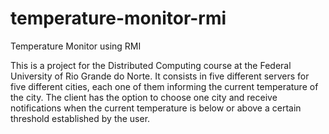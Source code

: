 # temperature-monitor-rmi
Temperature Monitor using RMI

This is a project for the Distributed Computing course at the Federal University of Rio Grande do Norte. It consists in five different servers for five different cities, each one of them informing the current temperature of the city. The client has the option to choose one city and receive notifications when the current temperature is below or above a certain threshold established by the user.
